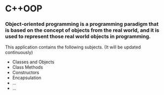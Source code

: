 # C++OOP

### Object-oriented programming is a programming paradigm that is based on the concept of objects from the real world, and it is used to represent those real world objects in programming.

This application contains the following subjects.
(It will be updated continuously)

* Classes and Objects
* Class Methods
* Constructors
* Encapsulation  
* ...
* ...

